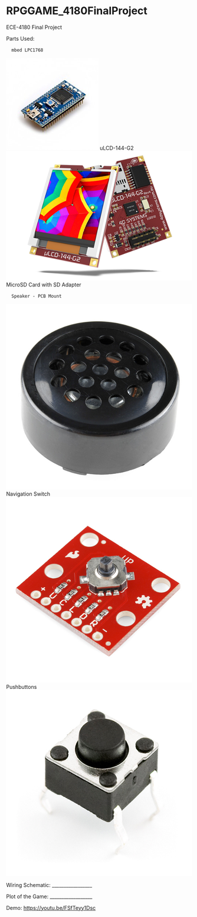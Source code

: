 # RPGGAME_4180FinalProject
ECE-4180 Final Project

Parts Used:​

      mbed LPC1768​
![Screenshot](images/mbedlpc.jpg)
      uLCD-144-G2​
            ![Screenshot](images/uLCD-144-G2.jpg)
      MicroSD Card with SD Adapter​
  
      Speaker - PCB Mount​
  ![Screenshot](images/PCBMountSpeaker.jpg)
      Navigation Switch​
  ![Screenshot](images/NavigationSwitch.jpg) 
      Pushbuttons
  ![Screenshot](images/Pushbutton.jpg)
  
Wiring Schematic:
      _________________

Plot of the Game:
      __________________

Demo:
        https://youtu.be/FSfTeyy1Dsc
  
